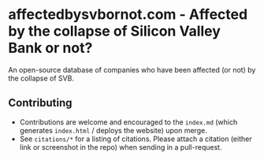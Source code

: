 # affectedbysvbornot.com - Affected by the collapse of Silicon Valley Bank or not?

An open-source database of companies who have been affected (or not) by the collapse of SVB.

## Contributing

- Contributions are welcome and encouraged to the `index.md` (which generates `index.html` / deploys the website) upon merge.
- See `citations/*` for a listing of citations. Please attach a citation (either link or screenshot in the repo) when sending in a pull-request.
